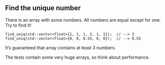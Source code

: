 ## Find the unique number
There is an array with some numbers. All numbers are equal except for one.
<br>
Try to find it!

    find_uniq(std::vector<float>{1, 1, 1, 2, 1, 1});  // --> 2
    find_uniq(std::vector<float>{0, 0, 0.55, 0, 0});  // --> 0.55

It’s guaranteed that array contains at least 3 numbers.

The tests contain some very huge arrays, so think about performance.